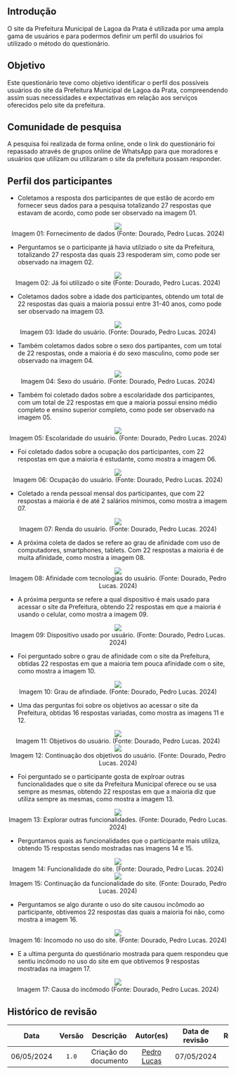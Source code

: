 ## Introdução
O site da Prefeitura  Municipal de Lagoa da Prata é utilizada por uma ampla gama de usuários e para podermos definir um perfil do usuários foi utilizado o método do questionário.

## Objetivo
Este questionário teve como objetivo identificar o perfil dos possíveis usuários do site da Prefeitura  Municipal de Lagoa da Prata, compreendendo assim suas necessidades e expectativas em relação aos serviços oferecidos pelo site da prefeitura.

## Comunidade de pesquisa
A pesquisa foi realizada de forma online, onde o link do questionário foi repassado através de grupos online de WhatsApp para que moradores e usuários que utilizam ou utilizaram o site da prefeitura possam responder.

## Perfil dos participantes
- Coletamos a resposta dos participantes de que estão de acordo em fornecer seus dados para a pesquisa totalizando 27 respostas que estavam de acordo, como pode ser observado na imagem 01.

<center>
<img src="https://raw.githubusercontent.com/Interacao-Humano-Computador/2024.1-Prefeitura-Lagoa-da-Prata/main/docs/assets/images/questionario/foto1.png">
<div>Imagem 01: Fornecimento de dados (Fonte: Dourado, Pedro Lucas. 2024) </div>

</center>

- Perguntamos se o participante já havia utilziado o site da Prefeitura, totalizando 27 resposta das quais 23 respoderam sim, como pode ser observado na imagem 02.

<center>
<img src="https://raw.githubusercontent.com/Interacao-Humano-Computador/2024.1-Prefeitura-Lagoa-da-Prata/main/docs/assets/images/questionario/foto2.png" >

<div style="text-align:center">Imagem 02: Já foi utilizado o site (Fonte: Dourado, Pedro Lucas. 2024) </div>
</center>

- Coletamos dados sobre a idade dos participantes, obtendo um total de 22 respostas das quais a maioria possui entre 31-40 anos, como pode ser observado na imagem 03.

<center>
<img src="https://raw.githubusercontent.com/Interacao-Humano-Computador/2024.1-Prefeitura-Lagoa-da-Prata/main/docs/assets/images/questionario/foto3.png" >

<div style="text-align:center">Imagem 03: Idade do usuário. (Fonte: Dourado, Pedro Lucas. 2024) </div>
</center>

- Também coletamos dados sobre o sexo dos partipantes, com um total de 22 respostas, onde a maioria é do sexo masculino, como pode ser observado na imagem 04.

<center>
<img src="https://raw.githubusercontent.com/Interacao-Humano-Computador/2024.1-Prefeitura-Lagoa-da-Prata/main/docs/assets/images/questionario/foto4.png" >

<div style="text-align:center">Imagem 04: Sexo do usuário. (Fonte: Dourado, Pedro Lucas. 2024) </div>
</center>

- Também foi coletado dados sobre a escolaridade dos participantes, com um total de 22 respostas em que a maioria possui ensino médio completo e ensino superior completo, como pode ser observado na imagem 05.

<center>
<img src="https://raw.githubusercontent.com/Interacao-Humano-Computador/2024.1-Prefeitura-Lagoa-da-Prata/main/docs/assets/images/questionario/foto5.png" >

<div style="text-align:center">Imagem 05: Escolaridade do usuário. (Fonte: Dourado, Pedro Lucas. 2024) </div>
</center>

- Foi coletado dados sobre a ocupação dos participantes, com 22 respostas em que a maioria é estudante, como mostra a imagem 06.

<center>
<img src="https://raw.githubusercontent.com/Interacao-Humano-Computador/2024.1-Prefeitura-Lagoa-da-Prata/main/docs/assets/images/questionario/foto6.png" >

<div style="text-align:center">Imagem 06: Ocupação do usuário. (Fonte: Dourado, Pedro Lucas. 2024) </div>
</center>

- Coletado a renda pessoal mensal dos participantes, que com 22 respostas a maioria é de até 2 salários mínimos, como mostra a imagem 07.

<center>
<img src="https://raw.githubusercontent.com/Interacao-Humano-Computador/2024.1-Prefeitura-Lagoa-da-Prata/main/docs/assets/images/questionario/foto7.png" >

<div style="text-align:center">Imagem 07: Renda do usuário. (Fonte: Dourado, Pedro Lucas. 2024) </div>
</center>

- A próxima coleta de dados se refere ao grau de afinidade com uso de computadores, smartphones, tablets. Com 22 respostas a maioria é de muita afinidade, como mostra a imagem 08.

<center>
<img src="https://raw.githubusercontent.com/Interacao-Humano-Computador/2024.1-Prefeitura-Lagoa-da-Prata/main/docs/assets/images/questionario/foto8.png" >

<div style="text-align:center">Imagem 08: Afinidade com tecnologias do usuário. (Fonte: Dourado, Pedro Lucas. 2024) </div>
</center>

- A próxima pergunta se refere a qual dispositivo é mais usado para acessar o site da Prefeitura, obtendo 22 respostas em que a maioria é usando o celular, como mostra a imagem 09.

<center>
<img src="https://raw.githubusercontent.com/Interacao-Humano-Computador/2024.1-Prefeitura-Lagoa-da-Prata/main/docs/assets/images/questionario/foto9.png" >

<div style="text-align:center">Imagem 09: Dispositivo usado por usuário. (Fonte: Dourado, Pedro Lucas. 2024) </div>
</center>

- Foi perguntado sobre o grau de afinidade com o site da Prefeitura, obtidas 22 respostas em que a maioria tem pouca afinidade com o site, como mostra a imagem 10.

<center>
<img src="https://raw.githubusercontent.com/Interacao-Humano-Computador/2024.1-Prefeitura-Lagoa-da-Prata/main/docs/assets/images/questionario/foto10.png" >

<div style="text-align:center">Imagem 10: Grau de afindiade. (Fonte: Dourado, Pedro Lucas. 2024) </div>
</center>

- Uma das perguntas foi sobre os objetivos ao acessar o site da Prefeitura, obtidas 16 respostas variadas, como mostra as imagens 11 e 12.

<center>
<img src="https://raw.githubusercontent.com/Interacao-Humano-Computador/2024.1-Prefeitura-Lagoa-da-Prata/main/docs/assets/images/questionario/foto11.png" >

<div style="text-align:center">Imagem 11: Objetivos do usuário. (Fonte: Dourado, Pedro Lucas. 2024) </div>

<img src="https://raw.githubusercontent.com/Interacao-Humano-Computador/2024.1-Prefeitura-Lagoa-da-Prata/main/docs/assets/images/questionario/foto12.png" >

<div style="text-align:center">Imagem 12: Continuação dos objetivos do usuário. (Fonte: Dourado, Pedro Lucas. 2024) </div>
</center>

- Foi perguntado se o participante gosta de explroar outras funcionalidades que o site da Prefeitura Municipal oferece ou se usa sempre as mesmas, obtendo 22 respostas em que a maioria diz que utiliza sempre as mesmas, como mostra a imagem 13.

<center>
<img src="https://raw.githubusercontent.com/Interacao-Humano-Computador/2024.1-Prefeitura-Lagoa-da-Prata/main/docs/assets/images/questionario/foto13.png" >

<div style="text-align:center">Imagem 13: Explorar outras funcionalidades. (Fonte: Dourado, Pedro Lucas. 2024) </div>
</center>

- Perguntamos quais as funcionalidades que o participante mais utiliza, obtendo 15 respostas sendo mostradas nas imagens 14 e 15.

<center>
<img src="https://raw.githubusercontent.com/Interacao-Humano-Computador/2024.1-Prefeitura-Lagoa-da-Prata/main/docs/assets/images/questionario/foto14.png" >

<div style="text-align:center">Imagem 14: Funcionalidade do site. (Fonte: Dourado, Pedro Lucas. 2024) </div>

<img src="https://raw.githubusercontent.com/Interacao-Humano-Computador/2024.1-Prefeitura-Lagoa-da-Prata/main/docs/assets/images/questionario/foto15.png" >

<div style="text-align:center">Imagem 15: Continuação da funcionalidade do site. (Fonte: Dourado, Pedro Lucas. 2024) </div>
</center>

- Perguntamos se algo durante o uso do site causou incômodo ao participante, obtivemos 22 respostas das quais a maioria foi não, como mostra a imagem 16.

<center>
<img src="https://raw.githubusercontent.com/Interacao-Humano-Computador/2024.1-Prefeitura-Lagoa-da-Prata/main/docs/assets/images/questionario/foto16.png" >

<div style="text-align:center">Imagem 16: Incomodo no uso do site. (Fonte: Dourado, Pedro Lucas. 2024) </div>
</center>

- E a ultima pergunta do questiónario mostrada para quem respondeu que sentiu incômodo no uso do site em que obtivemos 9 respostas mostradas na imagem 17.

<center>
<img src="https://raw.githubusercontent.com/Interacao-Humano-Computador/2024.1-Prefeitura-Lagoa-da-Prata/main/docs/assets/images/questionario/foto17.png" >

<div style="text-align:center">Imagem 17: Causa do incômodo (Fonte: Dourado, Pedro Lucas. 2024) </div>
</center>

## Histórico de revisão

|    Data    | Versão |      Descrição       |             Autor(es)              | Data de revisão |                 Revisor(es)                  |
| :--------: | :----: | :------------------: | :--------------------------------: | :-------------: | :------------------------------------------: |
| 06/05/2024 | `1.0`  | Criação do documento | [Pedro Lucas](https://github.com/) |   07/05/2024    | [Augusto Duarte](https://github.com/Augcamp) |






